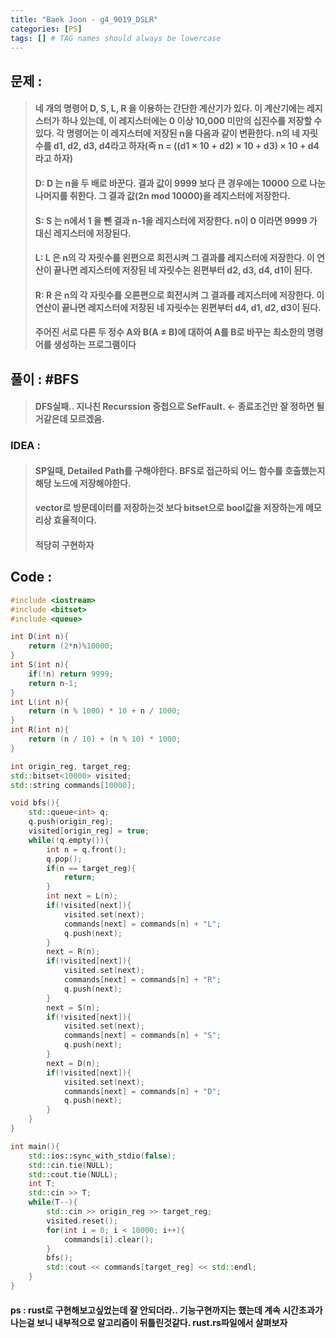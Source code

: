 ```yaml
---
title: "Baek Joon - g4_9019_DSLR"
categories: [PS]
tags: [] # TAG names should always be lowercase
---
```

## 문제 :
> #### 네 개의 명령어 D, S, L, R 을 이용하는 간단한 계산기가 있다. 이 계산기에는 레지스터가 하나 있는데, 이 레지스터에는 0 이상 10,000 미만의 십진수를 저장할 수 있다. 각 명령어는 이 레지스터에 저장된 n을 다음과 같이 변환한다. n의 네 자릿수를 d1, d2, d3, d4라고 하자(즉 n = ((d1 × 10 + d2) × 10 + d3) × 10 + d4라고 하자)
> #### D: D 는 n을 두 배로 바꾼다. 결과 값이 9999 보다 큰 경우에는 10000 으로 나눈 나머지를 취한다. 그 결과 값(2n mod 10000)을 레지스터에 저장한다.
> #### S: S 는 n에서 1 을 뺀 결과 n-1을 레지스터에 저장한다. n이 0 이라면 9999 가 대신 레지스터에 저장된다.
> #### L: L 은 n의 각 자릿수를 왼편으로 회전시켜 그 결과를 레지스터에 저장한다. 이 연산이 끝나면 레지스터에 저장된 네 자릿수는 왼편부터 d2, d3, d4, d1이 된다.
> #### R: R 은 n의 각 자릿수를 오른편으로 회전시켜 그 결과를 레지스터에 저장한다. 이 연산이 끝나면 레지스터에 저장된 네 자릿수는 왼편부터 d4, d1, d2, d3이 된다.
> #### 주어진 서로 다른 두 정수 A와 B(A ≠ B)에 대하여 A를 B로 바꾸는 최소한의 명령어를 생성하는 프로그램이다

## 풀이 : #BFS
> #### DFS실패.. 지나친 Recurssion 중첩으로 SefFault. <- 종료조건만 잘 정하면 될거같은데 모르겠음.

### IDEA :
> #### SP일때, Detailed Path를 구해야한다. BFS로 접근하되 어느 함수를 호출했는지 해당 노드에 저장해야한다.
> #### vector로 방문데이터를 저장하는것 보다 bitset으로 bool값을 저장하는게 메모리상 효율적이다.
> #### 적당히 구현하자

## Code :
```cpp
#include <iostream>
#include <bitset>
#include <queue>

int D(int n){
    return (2*n)%10000;
}
int S(int n){
    if(!n) return 9999;
    return n-1;
}
int L(int n){
    return (n % 1000) * 10 + n / 1000;
}
int R(int n){
    return (n / 10) + (n % 10) * 1000;
}

int origin_reg, target_reg;
std::bitset<10000> visited;
std::string commands[10000];

void bfs(){
    std::queue<int> q;
    q.push(origin_reg);
    visited[origin_reg] = true;
    while(!q.empty()){
        int n = q.front();
        q.pop();
        if(n == target_reg){
            return;
        }
        int next = L(n);
        if(!visited[next]){
            visited.set(next);
            commands[next] = commands[n] + "L";
            q.push(next);
        }
        next = R(n);
        if(!visited[next]){
            visited.set(next);
            commands[next] = commands[n] + "R";
            q.push(next);
        }
        next = S(n);
        if(!visited[next]){
            visited.set(next);
            commands[next] = commands[n] + "S";
            q.push(next);
        }
        next = D(n);
        if(!visited[next]){
            visited.set(next);
            commands[next] = commands[n] + "D";
            q.push(next);
        }
    }
}

int main(){
    std::ios::sync_with_stdio(false);
    std::cin.tie(NULL);
    std::cout.tie(NULL);
    int T;
    std::cin >> T;
    while(T--){
        std::cin >> origin_reg >> target_reg;
        visited.reset();
        for(int i = 0; i < 10000; i++){
            commands[i].clear();
        }
        bfs();
        std::cout << commands[target_reg] << std::endl;
    }
}
```
#### ps : rust로 구현해보고싶었는데 잘 안되더라.. 기능구현까지는 했는데 계속 시간초과가 나는걸 보니 내부적으로 알고리즘이 뒤틀린것같다. rust.rs파일에서 살펴보자
